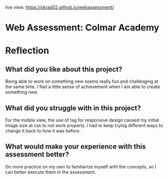 live view: https://xkrad02.github.io/webassessment/

# Web Assessment: Colmar Academy

# Reflection

## What did you like about this project?
Being able to work on something new seems really fun and challenging at the same time. I feel a little sense of achievement when I am able to create something new.

## What did you struggle with in this project?
For the mobile view, the use of <picture> tag for responsive design caused my initial image size at css to not work properly. I had to keep trying different ways to change it back to how it was before.
  
## What would make your experience with this assessment better?
Do more practice on my own to familiarize myself with the concepts, so I can better execute them in the assessment.
